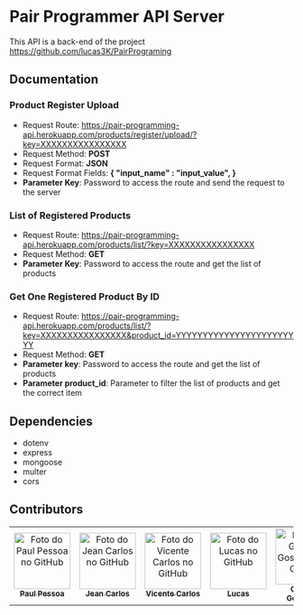 # Pair Programmer API Server

This API is a back-end of the project https://github.com/lucas3K/PairPrograming

## Documentation

### Product Register Upload

- Request Route: https://pair-programming-api.herokuapp.com/products/register/upload/?key=XXXXXXXXXXXXXXXX
- Request Method: **POST**
- Request Format: **JSON**
- Request Format Fields: **{ "input_name" : "input_value", }**
- **Parameter Key**: Password to access the route and send the request to the server

### List of Registered Products

- Request Route: https://pair-programming-api.herokuapp.com/products/list/?key=XXXXXXXXXXXXXXXX
- Request Method: **GET**
- **Parameter Key**: Password to access the route and get the list of products

### Get One Registered Product By ID

- Request Route: https://pair-programming-api.herokuapp.com/products/list/?key=XXXXXXXXXXXXXXXX&product_id=YYYYYYYYYYYYYYYYYYYYYYYY
- Request Method: **GET**
- **Parameter key**: Password to access the route and get the list of products
- **Parameter product_id**: Parameter to filter the list of products and get the correct item

## Dependencies

- dotenv
- express
- mongoose
- multer
- cors

## Contributors

<table>
  <tr>
    <td align="center">
      <a href="https://github.com/paulpessoa">
        <img src="https://avatars.githubusercontent.com/u/74559558" width="100px;" alt="Foto do Paul Pessoa no GitHub"/><br>
        <sub>
          <b>Paul Pessoa</b>
        </sub>
      </a>
    </td>
    <td align="center">
      <a href="https://github.com/jeancarlospaula">
        <img src="https://avatars.githubusercontent.com/u/79765050" width="100px;" alt="Foto do Jean Carlos no GitHub"/><br>
        <sub>
          <b>Jean Carlos</b>
        </sub>
      </a><br>
    </td>
    <td align="center">
      <a href="https://github.com/VicenteCarlos">
        <img src="https://avatars.githubusercontent.com/u/81314892" width="100px;" alt="Foto do Vicente Carlos no GitHub"/><br>
        <sub>
          <b>Vicente Carlos</b>
        </sub>
      </a><br>
    </td>
    <td align="center">
      <a href="https://github.com/lucas3K">
        <img src="https://avatars.githubusercontent.com/u/87881833" width="100px;" alt="Foto do Lucas no GitHub"/><br>
        <sub>
          <b>Lucas</b>
        </sub>
      </a><br>
    </td>
    <td align="center">
      <a href="https://github.com/GabrielGostinskideOliveira">
        <img src="https://avatars.githubusercontent.com/u/79949494" width="100px;" alt="Foto do Gabriel Gostinski no Github"/><br>
        <sub>
          <b>Gabriel Gostinski</b>
        </sub>
      </a><br>
    </td>
